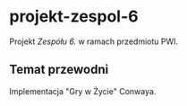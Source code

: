 # projekt-zespol-6

Projekt *Zespółu 6.* w ramach przedmiotu PWI.

## Temat przewodni
Implementacja "Gry w Życie" Conwaya.
